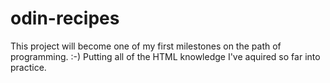 # odin-recipes
This project will become one of my first milestones on the path of programming. :-)
Putting all of the HTML knowledge I've aquired so far into practice.
